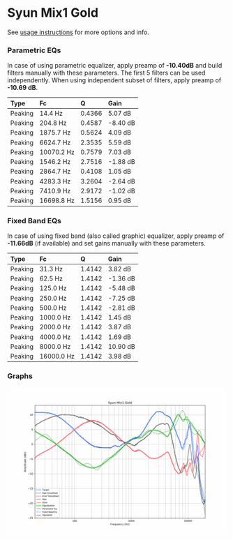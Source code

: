 # Syun Mix1 Gold
See [usage instructions](https://github.com/jaakkopasanen/AutoEq#usage) for more options and info.

### Parametric EQs
In case of using parametric equalizer, apply preamp of **-10.40dB** and build filters manually
with these parameters. The first 5 filters can be used independently.
When using independent subset of filters, apply preamp of **-10.69 dB**.

| Type    | Fc         |      Q | Gain     |
|:--------|:-----------|:-------|:---------|
| Peaking | 14.4 Hz    | 0.4366 | 5.07 dB  |
| Peaking | 204.8 Hz   | 0.4587 | -8.40 dB |
| Peaking | 1875.7 Hz  | 0.5624 | 4.09 dB  |
| Peaking | 6624.7 Hz  | 2.3535 | 5.59 dB  |
| Peaking | 10070.2 Hz | 0.7579 | 7.03 dB  |
| Peaking | 1546.2 Hz  | 2.7516 | -1.88 dB |
| Peaking | 2864.7 Hz  | 0.4108 | 1.05 dB  |
| Peaking | 4283.3 Hz  | 3.2604 | -2.64 dB |
| Peaking | 7410.9 Hz  | 2.9172 | -1.02 dB |
| Peaking | 16698.8 Hz | 1.5156 | 0.95 dB  |

### Fixed Band EQs
In case of using fixed band (also called graphic) equalizer, apply preamp of **-11.66dB**
(if available) and set gains manually with these parameters.

| Type    | Fc         |      Q | Gain     |
|:--------|:-----------|:-------|:---------|
| Peaking | 31.3 Hz    | 1.4142 | 3.82 dB  |
| Peaking | 62.5 Hz    | 1.4142 | -1.36 dB |
| Peaking | 125.0 Hz   | 1.4142 | -5.48 dB |
| Peaking | 250.0 Hz   | 1.4142 | -7.25 dB |
| Peaking | 500.0 Hz   | 1.4142 | -2.81 dB |
| Peaking | 1000.0 Hz  | 1.4142 | 1.45 dB  |
| Peaking | 2000.0 Hz  | 1.4142 | 3.87 dB  |
| Peaking | 4000.0 Hz  | 1.4142 | 1.69 dB  |
| Peaking | 8000.0 Hz  | 1.4142 | 10.90 dB |
| Peaking | 16000.0 Hz | 1.4142 | 3.98 dB  |

### Graphs
![](./Syun%20Mix1%20Gold.png)